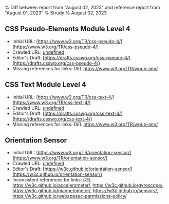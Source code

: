 % Diff between report from "August 02, 2023" and reference report from "August 01, 2023"
% Strudy
% August 02, 2023

## CSS Pseudo-Elements Module Level 4

- Initial URL: [https://www.w3.org/TR/css-pseudo-4/](https://www.w3.org/TR/css-pseudo-4/)
- Crawled URL: [undefined](undefined)
- Editor's Draft: [https://drafts.csswg.org/css-pseudo-4/](https://drafts.csswg.org/css-pseudo-4/)
- Missing references for links: *DEL* https://www.w3.org/TR/wpub-ann/


## CSS Text Module Level 4

- Initial URL: [https://www.w3.org/TR/css-text-4/](https://www.w3.org/TR/css-text-4/)
- Crawled URL: [undefined](undefined)
- Editor's Draft: [https://drafts.csswg.org/css-text-4/](https://drafts.csswg.org/css-text-4/)
- Missing references for links: *DEL* https://www.w3.org/TR/wpub-ann/


## Orientation Sensor

- Initial URL: [https://www.w3.org/TR/orientation-sensor/](https://www.w3.org/TR/orientation-sensor/)
- Crawled URL: [undefined](undefined)
- Editor's Draft: [https://w3c.github.io/orientation-sensor/](https://w3c.github.io/orientation-sensor/)
- Inconsistent references for links: *DEL* https://w3c.github.io/accelerometer/, https://w3c.github.io/gyroscope/, https://w3c.github.io/magnetometer/, https://w3c.github.io/sensors/, https://w3c.github.io/webappsec-permissions-policy/



